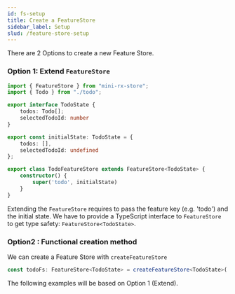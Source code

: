 ```yaml
---
id: fs-setup
title: Create a FeatureStore
sidebar_label: Setup
slud: /feature-store-setup
---
```


There are 2 Options to create a new Feature Store.

### Option 1: Extend `FeatureStore`
```ts title="todo-feature-store.ts"
import { FeatureStore } from "mini-rx-store";
import { Todo } from "./todo";

export interface TodoState {
    todos: Todo[];
    selectedTodoId: number
}

export const initialState: TodoState = {
    todos: [],
    selectedTodoId: undefined
};

export class TodoFeatureStore extends FeatureStore<TodoState> {
    constructor() {
        super('todo', initialState)
    }
}
```

Extending the `FeatureStore` requires to pass the feature key (e.g. 'todo') and the initial state.
We have to provide a TypeScript interface to `FeatureStore` to get type safety: `FeatureStore<TodoState>`.

### Option2 : Functional creation method

We can create a Feature Store with `createFeatureStore`

```ts
const todoFs: FeatureStore<TodoState> = createFeatureStore<TodoState>('todo', initialState);
```

The following examples will be based on Option 1 (Extend).
